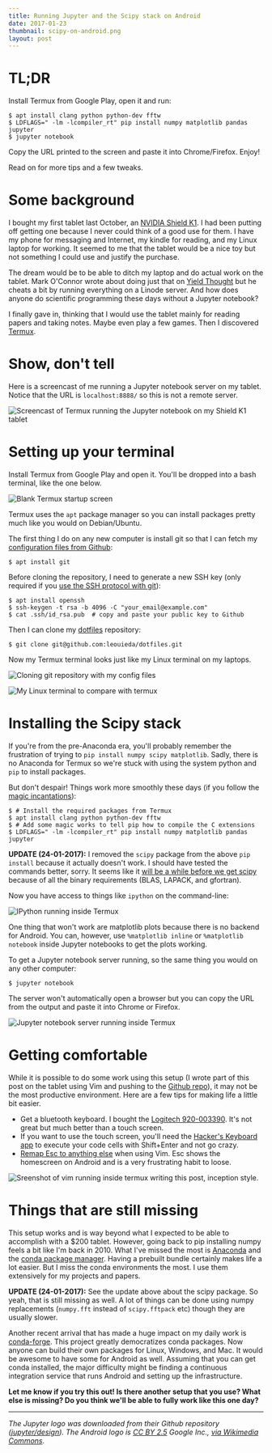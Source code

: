 ```yaml
---
title: Running Jupyter and the Scipy stack on Android
date: 2017-01-23
thumbnail: scipy-on-android.png
layout: post
---
```



# TL;DR

Install Termux from Google Play, open it and run:

    $ apt install clang python python-dev fftw
    $ LDFLAGS=" -lm -lcompiler_rt" pip install numpy matplotlib pandas jupyter
    $ jupyter notebook

Copy the URL printed to the screen and paste it into Chrome/Firefox. Enjoy!

Read on for more tips and a few tweaks.


# Some background

I bought my first tablet last October, an
[NVIDIA Shield K1](https://www.amazon.com/NVIDIA-SHIELD-K1-Tablet-Black/dp/B0171BS9CG/ref=sr_1_2?s=pc&ie=UTF8&qid=1484937529&sr=1-2&keywords=nvidia+shield+k1).
I had been putting off getting one because I never could think of a good use
for them.
I have my phone for messaging and Internet, my kindle for reading, and my
Linux laptop for working.
It seemed to me that the tablet would be a nice toy but not something I could
use and justify the purchase.

The dream would be to be able to ditch my laptop and do actual work on the
tablet.
Mark O'Connor wrote about doing just that on
[Yield
Thought](http://yieldthought.com/post/12239282034/swapped-my-macbook-for-an-ipad)
but he cheats a bit by running everything on a Linode server.
And how does anyone do scientific programming these days without a Jupyter
notebook?

I finally gave in, thinking that I would use the tablet mainly for reading
papers and taking notes.
Maybe even play a few games.
Then I discovered [Termux](https://termux.com/).


# Show, don't tell

Here is a screencast of me running a Jupyter notebook
server on my tablet.
Notice that the URL is `localhost:8888/` so this is not a remote server.

![Screencast of Termux running the Jupyter notebook on my Shield K1 tablet](/images/termux-running-jupyter.gif)


# Setting up your terminal

Install Termux from Google Play and open it.
You'll be dropped into a bash terminal, like the one below.

![Blank Termux startup screen](/images/termux-blank.png)

Termux uses the `apt` package manager so you can install packages pretty much
like you would on Debian/Ubuntu.

The first thing I do on any new computer is install git so that I can fetch my
[configuration files from Github](https://github.com/leouieda/dotfiles):

    $ apt install git

Before cloning the repository, I need to generate a new SSH key (only required
if you [use the SSH protocol with git](https://help.github.com/articles/generating-a-new-ssh-key-and-adding-it-to-the-ssh-agent/)):

    $ apt install openssh
    $ ssh-keygen -t rsa -b 4096 -C "your_email@example.com"
    $ cat .ssh/id_rsa.pub  # copy and paste your public key to Github

Then I can clone my [dotfiles](https://github.com/leouieda/dotfiles)
repository:

    $ git clone git@github.com:leouieda/dotfiles.git

Now my Termux terminal looks just like my Linux terminal on my laptops.

![Cloning git repository with my config files](/images/termux-git.png)

![My Linux terminal to compare with termux](/images/termux-linux-terminal.png)


# Installing the Scipy stack

If you're from the pre-Anaconda era, you'll probably remember the frustration
of trying to `pip install numpy scipy matplotlib`.
Sadly, there is no Anaconda for Termux so we're stuck with using the system
python and `pip` to install packages.

But don't despair!
Things work more smoothly these days (if you follow the
[magic incantations](https://github.com/termux/termux-packages/issues/136)):


    $ # Install the required packages from Termux
    $ apt install clang python python-dev fftw
    $ # Add some magic works to tell pip how to compile the C extensions
    $ LDFLAGS=" -lm -lcompiler_rt" pip install numpy matplotlib pandas jupyter

**UPDATE (24-01-2017):** I removed the `scipy` package from the above `pip
install` because it actually doesn't work. I should have tested the commands
better, sorry. It seems like it [will be a while before we get
scipy](https://github.com/termux/termux-packages/issues/471) because of all the
binary requirements (BLAS, LAPACK, and gfortran).

Now you have access to things like `ipython` on the command-line:

![IPython running inside Termux](/images/termux-ipython-numpy.png)

One thing that won't work are matplotlib plots because there is no backend for
Android.
You can, however, use `%matplotlib inline` or `%matplotlib notebook` inside
Jupyter notebooks to get the plots working.

To get a Jupyter notebook server running, so the same thing you would on any
other computer:

    $ jupyter notebook

The server won't automatically open a browser but
you can copy the URL from the output and paste it into Chrome or Firefox.

![Jupyter notebook server running inside Termux](/images/termux-jupyter-startup.png)


# Getting comfortable

While it is possible to do some work using this setup (I wrote part of this
post on the tablet using Vim and pushing to the [Github
repo](https://github.com/leouieda/website)), it may not be the most productive
environment.
Here are a few tips for making life a little bit easier.

* Get a bluetooth keyboard. I bought the
  [Logitech 920-003390](https://www.amazon.com/Logitech-920-003390-Tablet-Keyboard-Android/dp/B0054L8N7M/ref=sr_1_15?s=pc&ie=UTF8&qid=1476900899&sr=1-15&keywords=Android+keyboard).
  It's not great but much better than a touch screen.
* If you want to use the touch screen, you'll need the
  [Hacker's Keyboard app](https://play.google.com/store/apps/details?id=org.pocketworkstation.pckeyboard&hl=en)
  to execute your code cells with Shift+Enter and not go crazy.
* [Remap Esc to anything else](http://vim.wikia.com/wiki/Avoid_the_escape_key)
  when using Vim. Esc shows the homescreen on Android and is a very frustrating
  habit to loose.

![Sreenshot of vim running inside termux writing this post,
inception style.](/images/termux-vim.png)


# Things that are still missing

This setup works and is way beyond what I expected to be able to accomplish
with a $200 tablet.
However, going back to pip installing numpy feels a bit like I'm back in 2010.
What I've missed the most is [Anaconda](http://continuum.io/downloads#all)
and the [conda package manager](http://conda.pydata.org/docs/).
Having a prebuilt bundle certainly makes life a lot easier.
But I miss the conda environments the most.
I use them extensively for my projects and papers.

**UPDATE (24-01-2017):** See the update above about the scipy package. So
yeah, that is still missing as well. A lot of things can be done using
numpy replacements (`numpy.fft` instead of `scipy.fftpack` etc) though they are
usually slower.

Another recent arrival that has made a huge impact on my daily work is [conda-forge](https://conda-forge.github.io/).
This project greatly democratizes conda packages.
Now anyone can build their own packages for Linux, Windows, and Mac.
It would be awesome to have some for Android as well.
Assuming that you can get conda installed, the major difficulty might
be finding a continuous integration service that runs Android and setting up
the infrastructure.


**Let me know if you try this out! Is there another setup that you use?  What
else is missing?  Do you think we'll be able to fully work like this one day?**


---

*The Jupyter logo was downloaded from their Github repository
([jupyter/design](https://github.com/jupyter/design)).
The Android logo is [CC BY 2.5](http://creativecommons.org/licenses/by/2.5)
Google Inc.,
[via Wikimedia Commons](https://commons.wikimedia.org/wiki/File%3AAndroid_robot.svg).*

